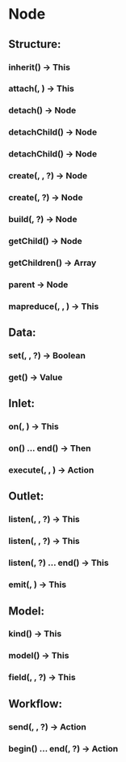 # Node

## Structure:

### inherit(<layout>) -> This

### attach(<node>, <child-name>) -> This

### detach() -> Node

### detachChild(<child-name>) -> Node

### detachChild(<node>) -> Node

### create(<layout>, <place>, <callback>?) -> Node

### create(<layout>, <callback>?) -> Node

### build(<layout>, <callback>?) -> Node

### getChild(<child-name>) -> Node

### getChildren() -> Array<Node>

### parent -> Node

### mapreduce(<map-function>, <reduce-function>, <callback>) -> This
  
## Data:

### set(<path>, <value>, <options>?) -> Boolean

### get(<path>) -> Value

## Inlet:

### on(<method-name>, <function>) -> This

### on(<method-name>) ... end() -> Then

### execute(<method-name>, <flow>, <callback>) -> Action

## Outlet:

### listen(<event-name>, <function>, <options>?) -> This

### listen(<event-name>, <target-path>, <options>?) -> This

### listen(<event-name>, <options>?) ... end() -> This

### emit(<event-name>, <flow>) -> This

## Model:

### kind(<type>) -> This

### model(<layout>) -> This

### field(<path>, <layout>, <options>?) -> This

## Workflow:

### send(<query>, <flow>, <callback>?) -> Action

### begin() ... end(<flow>, <callback>?) -> Action
